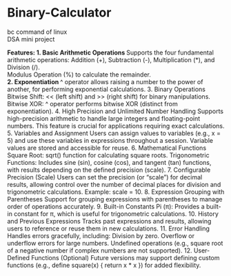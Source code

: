 # Binary-Calculator
bc command of linux <br>
DSA mini project <br>

<b> Features: </b>
<b> 1. Basic Arithmetic Operations </b>
Supports the four fundamental arithmetic operations: Addition (+), Subtraction (-), Multiplication (*), and Division (/). <br>
Modulus Operation (%) to calculate the remainder. <br>
<b> 2. Exponentiation </b>
^ operator allows raising a number to the power of another, for performing exponential calculations.
3. Binary Operations
Bitwise Shift: << (left shift) and >> (right shift) for binary manipulations.
Bitwise XOR: ^ operator performs bitwise XOR (distinct from exponentiation).
4. High Precision and Unlimited Number Handling
Supports high-precision arithmetic to handle large integers and floating-point numbers. This feature is crucial for applications requiring exact calculations.
5. Variables and Assignment
Users can assign values to variables (e.g., x = 5) and use these variables in expressions throughout a session. Variable values are stored and accessible for reuse.
6. Mathematical Functions
Square Root: sqrt() function for calculating square roots.
Trigonometric Functions: Includes sine (sin), cosine (cos), and tangent (tan) functions, with results depending on the defined precision (scale).
7. Configurable Precision (Scale)
Users can set the precision (or “scale”) for decimal results, allowing control over the number of decimal places for division and trigonometric calculations. Example: scale = 10.
8. Expression Grouping with Parentheses
Support for grouping expressions with parentheses to manage order of operations accurately.
9. Built-in Constants
Pi (π): Provides a built-in constant for π, which is useful for trigonometric calculations.
10. History and Previous Expressions
Tracks past expressions and results, allowing users to reference or reuse them in new calculations.
11. Error Handling
Handles errors gracefully, including:
Division by zero.
Overflow or underflow errors for large numbers.
Undefined operations (e.g., square root of a negative number if complex numbers are not supported).
12. User-Defined Functions (Optional)
Future versions may support defining custom functions (e.g., define square(x) { return x * x }) for added flexibility.